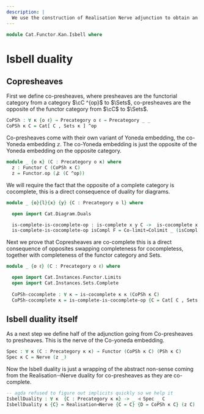 ```yaml
---
description: |
  We use the construction of Realisation Nerve adjunction to obtain an adjunction between Presheaves and Copresheaves
---
```


<!--
```agda
open import Cat.Functor.Adjoint
open import Cat.Prelude
```
-->

```agda
module Cat.Functor.Kan.Isbell where
```

<!--
```agda
open import Cat.Functor.Base
open import Cat.Functor.Kan.Nerve
open import Cat.Functor.Hom
```
-->
# Isbell duality
## Copresheaves
First we define co-presheaves, where presheaves are the functorial category from a category $\cC ^{op}$ to $\Sets$,
co-presheaves are the opposite of the functor category from $\cC$ to $\Sets$.
```agda
CoPSh : ∀ κ {o ℓ} → Precategory o ℓ → Precategory _ _
CoPSh κ C = Cat[ C , Sets κ ] ^op
```

Co-presheaves come with their own variant of Yoneda embedding, the co-Yoneda embedding $\mathbb{z}$.
The co-Yoneda embedding is just the opposite of the Yoneda embedding on the opposite category.
```agda
module _ {o κ} (C : Precategory o κ) where
  z : Functor C (CoPSh κ C)
  z = Functor.op (よ (C ^op))
```
<!--
```agda
open import Cat.Diagram.Colimit.Base
open import Cat.Diagram.Limit.Base
```
-->

We will require the fact that the opposite of a complete category is cocomplete, this is a direct consequence of duality for diagrams.
```agda
module _ {o}{l}{x} {y} {C : Precategory o l} where

  open import Cat.Diagram.Duals

  is-complete-is-cocomplete-op : is-complete x y C ->  is-cocomplete x y (C ^op)
  is-complete-is-cocomplete-op isCompl F = Co-limit→Colimit _ (isCompl _)
```

Next we prove that Copresheaves are co-complete this is a direct consequence of opposites swapping completeness for cocompletess,
together with completeness of the functor category and Sets.
```agda
module _ {o ℓ} (C : Precategory o ℓ) where

  open import Cat.Instances.Functor.Limits
  open import Cat.Instances.Sets.Complete
  
  CoPSh-cocomplete : ∀ κ → is-cocomplete κ κ (CoPSh κ C)
  CoPSh-cocomplete κ = is-complete-is-cocomplete-op {C = Cat[ C , Sets κ ]} (Functor-cat-is-complete (Sets-is-complete {o = κ}))
```

## Isbell duality itself

As a next step we define half of the adjunction going from Co-presheaves to presheaves. This is the nerve of the Co-yoneda embedding.
```agda
Spec : ∀ κ (C : Precategory κ κ) → Functor (CoPSh κ C) (PSh κ C)
Spec κ C = Nerve (z _)
```

Now the Isbell duality is just a wrapping of the abstract non-sense coming from the Realisation⊣Nerve duality for co-presheaves as they are co-complete.
```agda
-- agda refused to figure out implicits quickly so we help it
IsbellDuality : ∀ κ  {C : Precategory κ κ} -> _ ⊣ Spec _ C
IsbellDuality κ {C} = Realisation⊣Nerve {C = C} {D = CoPSh κ C} (z C) (CoPSh-cocomplete _ _)
```
<!-- [TODO: Timo, 18/12/2023] add the alternate Conerve Corealisation construction and characterize them in terms
  of the commutative triangle in Lemma 2.2 from [Isbellandreflexive].

  [Isbellandreflexive]: http://www.tac.mta.ca/tac/volumes/36/12/36-12abs.html
  -->

